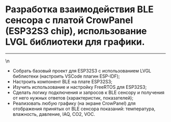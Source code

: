 # Разработка взаимодействия BLE сенсора с платой CrowPanel (ESP32S3 chip), использование LVGL библиотеки для графики.
---
\n 

- Cобрать базовый проект для ESP32S3 с использованием LVGL библиотеки (настроить VSCode плагин ESP-IDF);
- Настроить компонент BLE на плате ESP32S3;
- Изучить использование и настройку FreeRTOS для ESP32S3;
- Сделать логику подключения и запросов к BLE сенсору и получения от него нужных ответов (характеристик, показателей);
- Реализовать любую графику (на экране CrowPanel) для отображения принятых от BLE сенсора показаний: температура, влажность, давление, IAQ, CO2, VOC.
